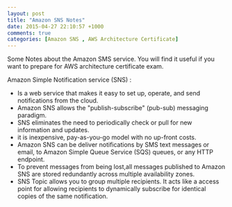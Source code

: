 ```yaml
---
layout: post
title: "Amazon SNS Notes"
date: 2015-04-27 22:10:57 +1000
comments: true
categories: [Amazon SNS , AWS Architecture Certificate]
---
```

Some Notes about the Amazon SMS service. You will find it useful if you want to prepare for AWS architecture certificate exam.

Amazon Simple Notification service  (SNS) :

* Is a web service that makes it easy to set up, operate, and send notifications from the cloud.
* Amazon SNS allows the "publish-subscribe" (pub-sub) messaging paradigm.
* SNS eliminates the need to periodically check or pull for new information and updates.
* it is inexpensive, pay-as-you-go model with no up-front costs.
* Amazon SNS can be deliver notifications by SMS text messages or email, to Amazon Simple Queue Service (SQS) queues, or any HTTP endpoint.
* To prevent messages from being lost,all messages published to Amazon SNS are stored redundantly across multiple availability zones.
* SNS Topic allows you to group multiple recipients. It acts like a access point for allowing recipients to dynamically subscribe for identical copies of the same notification.
